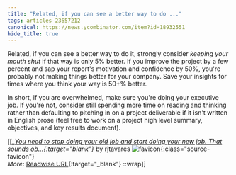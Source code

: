 ```yaml
---
title: "Related, if you can see a better way to do ..."
tags: articles-23657212
canonical: https://news.ycombinator.com/item?id=18932551
hide_title: true
---
```


Related, if you can see a better way to do it, strongly consider *keeping your mouth shut* if that way is only 5% better. If you improve the project by a few percent and sap your report's motivation and confidence by 50%, you're probably not making things better for your company. Save your insights for times where you think your way is 50+% better.

In short, if you are overwhelmed, make sure you're doing your executive job. If you're not, consider still spending more time on reading and thinking rather than defaulting to pitching in on a project deliverable if it isn't written in English prose (feel free to work on a project high level summary, objectives, and key results document).


[[<cite>_[You need to stop doing your old job and start doing your new job. That sounds ob...](https://news.ycombinator.com/item?id=18932551){:target="_blank"}_</cite> by rjtavares ![favicon](https://s2.googleusercontent.com/s2/favicons?domain=news.ycombinator.com){:class="source-favicon"}<br>
_More_: [Readwise URL](https://readwise.io/open/463128252){:target="_blank"}
::wrap]]